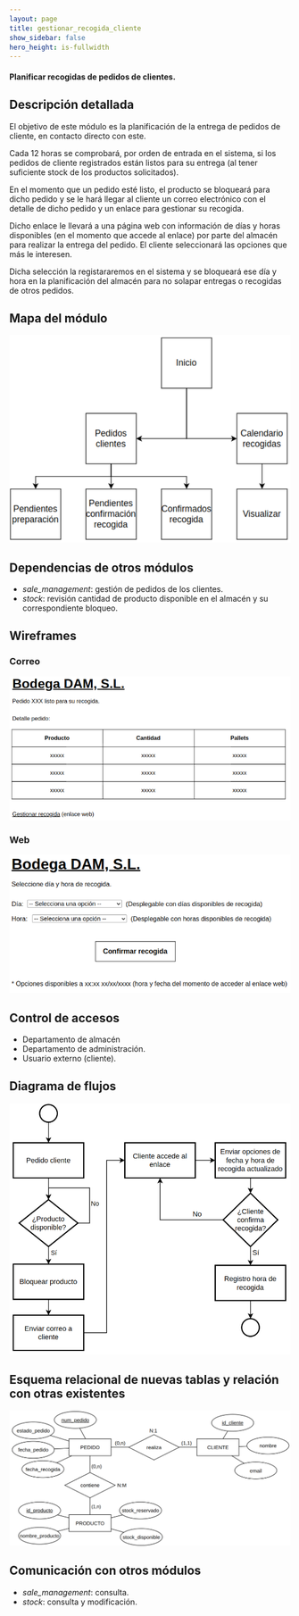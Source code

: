 ```yaml
---
layout: page
title: gestionar_recogida_cliente
show_sidebar: false
hero_height: is-fullwidth
---
```


#### Planificar recogidas de pedidos de clientes.

## Descripción detallada

El objetivo de este módulo es la planificación de la entrega de pedidos de cliente, en contacto directo con este.

Cada 12 horas se comprobará, por orden de entrada en el sistema, si los pedidos de cliente registrados están listos para su entrega (al tener suficiente stock de los productos solicitados).

En el momento que un pedido esté listo, el producto se bloqueará para dicho pedido y se le hará llegar al cliente un correo electrónico con el detalle de dicho pedido y un enlace para gestionar su recogida.

Dicho enlace le llevará a una página web con información de días y horas disponibles (en el momento que accede al enlace) por parte del almacén para realizar la entrega del pedido. El cliente seleccionará las opciones que más le interesen.

Dicha selección la registararemos en el sistema y se bloqueará ese día y hora en la planificación del almacén para no solapar entregas o recogidas de otros pedidos.

## Mapa del módulo

![Mapa del módulo](../images/gestionar_recogida_cliente_mapa.png)

## Dependencias de otros módulos

- *sale_management*: gestión de pedidos de los clientes.
- *stock*: revisión cantidad de producto disponible en el almacén y su correspondiente bloqueo.

## Wireframes

### Correo

![Wireframe correo](../images/gestionar_recogida_cliente_wireframe_correo.png)

### Web

![Wireframe web](../images/gestionar_recogida_cliente_wireframe_web.png)

## Control de accesos

* Departamento de almacén
* Departamento de administración.
* Usuario externo (cliente).

## Diagrama de flujos

![Flujograma](../images/gestionar_recogida_cliente_flujograma.png)

## Esquema relacional de nuevas tablas y relación con otras existentes

![Entidad relación](../images/gestionar_recogida_cliente_tablas.png)

## Comunicación con otros módulos

- *sale_management*: consulta.
- *stock*: consulta y modificación.



